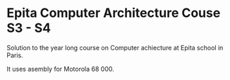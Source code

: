# Epita Computer Architecture Couse S3 - S4

Solution to the year long course on Computer achiecture at Epita school in Paris.

It uses asembly for Motorola 68 000.
